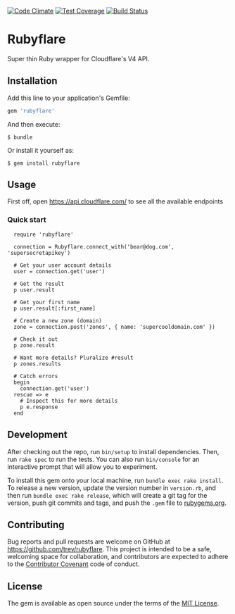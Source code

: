 [![Code Climate](https://codeclimate.com/github/trev/rubyflare/badges/gpa.svg)](https://codeclimate.com/github/trev/rubyflare) [![Test Coverage](https://codeclimate.com/github/trev/rubyflare/badges/coverage.svg)](https://codeclimate.com/github/trev/rubyflare/coverage) [![Build Status](https://travis-ci.org/trev/rubyflare.svg?branch=master)](https://travis-ci.org/trev/rubyflare)
# Rubyflare

Super thin Ruby wrapper for Cloudflare's V4 API.

## Installation

Add this line to your application's Gemfile:

```ruby
gem 'rubyflare'
```

And then execute:

    $ bundle

Or install it yourself as:

    $ gem install rubyflare

## Usage

First off, open https://api.cloudflare.com/ to see all the available endpoints

### Quick start

```
  require 'rubyflare'
  
  connection = Rubyflare.connect_with('bear@dog.com', 'supersecretapikey')
  
  # Get your user account details
  user = connection.get('user')

  # Get the result
  p user.result

  # Get your first name
  p user.result[:first_name]

  # Create a new zone (domain)
  zone = connection.post('zones', { name: 'supercooldomain.com' })

  # Check it out
  p zone.result

  # Want more details? Pluralize #result
  p zones.results

  # Catch errors
  begin
    connection.get('user')
  rescue => e
    # Inspect this for more details
    p e.response
  end
```

## Development

After checking out the repo, run `bin/setup` to install dependencies. Then, run `rake spec` to run the tests. You can also run `bin/console` for an interactive prompt that will allow you to experiment.

To install this gem onto your local machine, run `bundle exec rake install`. To release a new version, update the version number in `version.rb`, and then run `bundle exec rake release`, which will create a git tag for the version, push git commits and tags, and push the `.gem` file to [rubygems.org](https://rubygems.org).

## Contributing

Bug reports and pull requests are welcome on GitHub at https://github.com/trev/rubyflare. This project is intended to be a safe, welcoming space for collaboration, and contributors are expected to adhere to the [Contributor Covenant](contributor-covenant.org) code of conduct.


## License

The gem is available as open source under the terms of the [MIT License](http://opensource.org/licenses/MIT).

